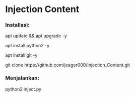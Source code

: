<h1>Injection Content</h1>
<h3>Installasi:</h3>
<p>apt update && apt upgrade -y</p>
<p>apt install python2 -y</p>
<p>apt install git -y</p>
<p>git clone https://github.com/jeager000/Injection_Content.git</p>
<h3>Menjalankan:</h3>
<p>python2 inject.py</p>
